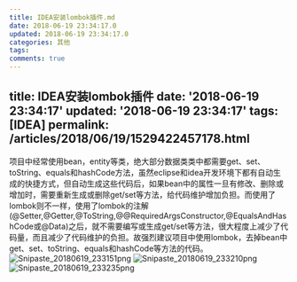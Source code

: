 ```yaml
---
title: IDEA安装lombok插件.md
date: 2018-06-19 23:34:17.0
updated: 2018-06-19 23:34:17.0
categories: 其他
tags: 
comments: true 
---
```


title: IDEA安装lombok插件
date: '2018-06-19 23:34:17'
updated: '2018-06-19 23:34:17'
tags: [IDEA]
permalink: /articles/2018/06/19/1529422457178.html
---
项目中经常使用bean，entity等类，绝大部分数据类类中都需要get、set、toString、equals和hashCode方法，虽然eclipse和idea开发环境下都有自动生成的快捷方式，但自动生成这些代码后，如果bean中的属性一旦有修改、删除或增加时，需要重新生成或删除get/set等方法，给代码维护增加负担。而使用了lombok则不一样，使用了lombok的注解(@Setter,@Getter,@ToString,@@RequiredArgsConstructor,@EqualsAndHashCode或@Data)之后，就不需要编写或生成get/set等方法，很大程度上减少了代码量，而且减少了代码维护的负担。故强烈建议项目中使用lombok，去掉bean中get、set、toString、equals和hashCode等方法的代码。
![Snipaste_20180619_233151png](http://p95x8s7hh.bkt.clouddn.com//file/2018/06/09881d2c1cba406fb35e2c29d8f1984f_Snipaste_20180619_233151.png) 
![Snipaste_20180619_233210png](http://p95x8s7hh.bkt.clouddn.com//file/2018/06/f7ce0e950fc7457bab0fb9056d376d92_Snipaste_20180619_233210.png) 
![Snipaste_20180619_233235png](http://p95x8s7hh.bkt.clouddn.com//file/2018/06/c45b05eefebd4dbd85a91185d637df76_Snipaste_20180619_233235.png) 




